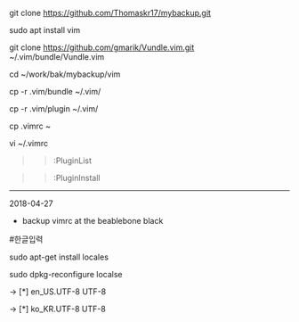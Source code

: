 
git clone https://github.com/Thomaskr17/mybackup.git

sudo apt install vim

git clone https://github.com/gmarik/Vundle.vim.git ~/.vim/bundle/Vundle.vim

cd ~/work/bak/mybackup/vim

cp -r .vim/bundle ~/.vim/

cp -r .vim/plugin ~/.vim/

cp .vimrc ~

vi ~/.vimrc

>> :PluginList

>> :PluginInstall

-----------------------------

2018-04-27
  - backup vimrc at the beablebone black



#한글입력

 sudo apt-get install locales
 
 sudo dpkg-reconfigure localse
 
  -> [*] en_US.UTF-8 UTF-8
  
  -> [*] ko_KR.UTF-8 UTF-8
    
